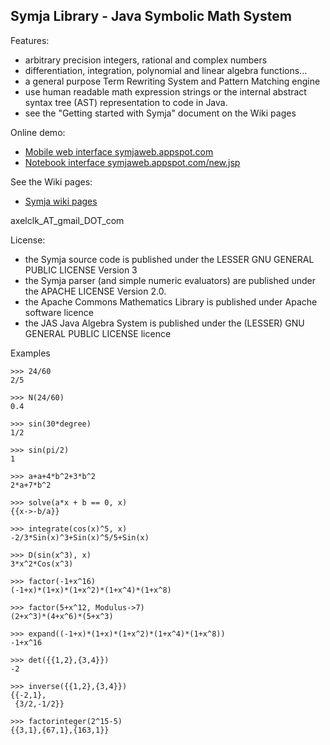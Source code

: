 ## Symja Library - Java Symbolic Math System

Features:

* arbitrary precision integers, rational and complex numbers
* differentiation, integration, polynomial and linear algebra functions...
* a general purpose Term Rewriting System and Pattern Matching engine
* use human readable math expression strings or the internal abstract syntax tree (AST) representation to code in Java.
* see the "Getting started with Symja" document on the Wiki pages
   
Online demo: 

* [Mobile web interface symjaweb.appspot.com](http://symjaweb.appspot.com/)  
* [Notebook interface symjaweb.appspot.com/new.jsp](http://symjaweb.appspot.com/new.jsp)

See the Wiki pages:

* [Symja wiki pages](https://bitbucket.org/axelclk/symja_android_library/wiki)
	
axelclk_AT_gmail_DOT_com 

License:
* the Symja source code is published under the LESSER GNU GENERAL PUBLIC LICENSE Version 3
* the Symja parser (and simple numeric evaluators) are published under the APACHE LICENSE Version 2.0.
* the Apache Commons Mathematics Library is published under Apache software licence
* the JAS Java Algebra System is published under the (LESSER) GNU GENERAL PUBLIC LICENSE licence 

Examples
```
>>> 24/60
2/5

>>> N(24/60)
0.4

>>> sin(30*degree)
1/2

>>> sin(pi/2)
1

>>> a+a+4*b^2+3*b^2
2*a+7*b^2

>>> solve(a*x + b == 0, x)
{{x->-b/a}}

>>> integrate(cos(x)^5, x)
-2/3*Sin(x)^3+Sin(x)^5/5+Sin(x)

>>> D(sin(x^3), x)
3*x^2*Cos(x^3)

>>> factor(-1+x^16)
(-1+x)*(1+x)*(1+x^2)*(1+x^4)*(1+x^8)

>>> factor(5+x^12, Modulus->7)
(2+x^3)*(4+x^6)*(5+x^3)

>>> expand((-1+x)*(1+x)*(1+x^2)*(1+x^4)*(1+x^8))
-1+x^16

>>> det({{1,2},{3,4}})
-2

>>> inverse({{1,2},{3,4}})
{{-2,1},
 {3/2,-1/2}}

>>> factorinteger(2^15-5)
{{3,1},{67,1},{163,1}}
```